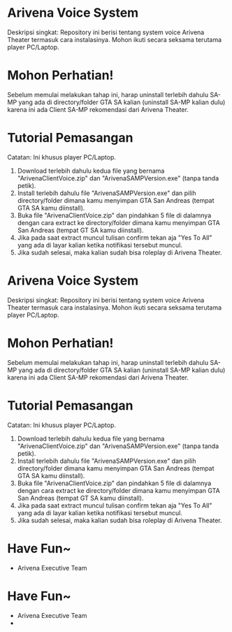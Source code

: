 # Arivena Voice System
Deskripsi singkat:
Repository ini berisi tentang system voice Arivena Theater termasuk cara instalasinya. Mohon ikuti secara seksama terutama player PC/Laptop.

# Mohon Perhatian!
Sebelum memulai melakukan tahap ini, harap uninstall terlebih dahulu SA-MP yang ada di directory/folder GTA SA kalian (uninstall SA-MP kalian dulu) karena ini ada Client SA-MP rekomendasi dari Arivena Theater.

# Tutorial Pemasangan
Catatan: Ini khusus player PC/Laptop.
1. Download terlebih dahulu kedua file yang bernama "ArivenaClientVoice.zip" dan "ArivenaSAMPVersion.exe" (tanpa tanda petik).
2. Install terlebih dahulu file "ArivenaSAMPVersion.exe" dan pilih directory/folder dimana kamu menyimpan GTA San Andreas (tempat GTA SA kamu diinstall).
3. Buka file "ArivenaClientVoice.zip" dan pindahkan 5 file di dalamnya dengan cara extract ke directory/folder dimana kamu menyimpan GTA San Andreas (tempat GT SA kamu diinstall).
4. Jika pada saat extract muncul tulisan confirm tekan aja "Yes To All" yang ada di layar kalian ketika notifikasi tersebut muncul.
5. Jika sudah selesai, maka kalian sudah bisa roleplay di Arivena Theater.
# Arivena Voice System
Deskripsi singkat:
Repository ini berisi tentang system voice Arivena Theater termasuk cara instalasinya. Mohon ikuti secara seksama terutama player PC/Laptop.

# Mohon Perhatian!
Sebelum memulai melakukan tahap ini, harap uninstall terlebih dahulu SA-MP yang ada di directory/folder GTA SA kalian (uninstall SA-MP kalian dulu) karena ini ada Client SA-MP rekomendasi dari Arivena Theater.

# Tutorial Pemasangan
Catatan: Ini khusus player PC/Laptop.
1. Download terlebih dahulu kedua file yang bernama "ArivenaClientVoice.zip" dan "ArivenaSAMPVersion.exe" (tanpa tanda petik).
2. Install terlebih dahulu file "ArivenaSAMPVersion.exe" dan pilih directory/folder dimana kamu menyimpan GTA San Andreas (tempat GTA SA kamu diinstall).
3. Buka file "ArivenaClientVoice.zip" dan pindahkan 5 file di dalamnya dengan cara extract ke directory/folder dimana kamu menyimpan GTA San Andreas (tempat GT SA kamu diinstall).
4. Jika pada saat extract muncul tulisan confirm tekan aja "Yes To All" yang ada di layar kalian ketika notifikasi tersebut muncul.
5. Jika sudah selesai, maka kalian sudah bisa roleplay di Arivena Theater.

# Have Fun~
- Arivena Executive Team

# Have Fun~
- Arivena Executive Team
- 
